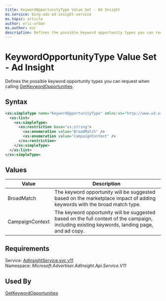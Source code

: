 ```yaml
---
title: KeywordOpportunityType Value Set - Ad Insight
ms.service: bing-ads-ad-insight-service
ms.topic: article
author: eric-urban
ms.author: eur
description: Defines the possible keyword opportunity types you can request when calling GetKeywordOpportunities.
---
```

# KeywordOpportunityType Value Set - Ad Insight
Defines the possible keyword opportunity types you can request when calling [GetKeywordOpportunities](../ad-insight-service/getkeywordopportunities.md).

## Syntax
```xml
<xs:simpleType name="KeywordOpportunityType" xmlns:xs="http://www.w3.org/2001/XMLSchema">
  <xs:list>
    <xs:simpleType>
      <xs:restriction base="xs:string">
        <xs:enumeration value="BroadMatch" />
        <xs:enumeration value="CampaignContext" />
      </xs:restriction>
    </xs:simpleType>
  </xs:list>
</xs:simpleType>
```

## <a name="values"></a>Values

|Value|Description|
|-----------|---------------|
|<a name="broadmatch"></a>BroadMatch|The keyword opportunity will be suggested based on the marketplace impact of adding keywords with the broad match type.|
|<a name="campaigncontext"></a>CampaignContext|The keyword opportunity will be suggested based on the full context of the campaign, including existing keywords, landing page, and ad copy.|

## Requirements
Service: [AdInsightService.svc v11](https://adinsight.api.bingads.microsoft.com/Api/Advertiser/AdInsight/v11/AdInsightService.svc)  
Namespace: *Microsoft.Advertiser.AdInsight.Api.Service.V11*  

## Used By
[GetKeywordOpportunities](getkeywordopportunities.md)  
